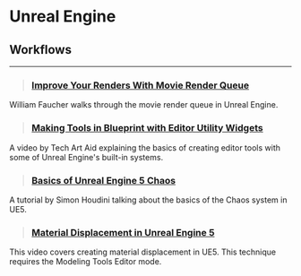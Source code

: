 # Unreal Engine

## Workflows
___

> ### [Improve Your Renders With Movie Render Queue](https://www.youtube.com/watch?v=FxvF3zncClA)
William Faucher walks through the movie render queue in Unreal Engine.
<!-- -->


> ### [Making Tools in Blueprint with Editor Utility Widgets](https://www.youtube.com/watch?v=OY4y2VRpPU8)
A video by Tech Art Aid explaining the basics of creating editor tools with some of Unreal Engine's built-in systems.
<!-- -->


> ### [Basics of Unreal Engine 5 Chaos](https://www.youtube.com/watch?v=GJ1wdKwoSmQ)
A tutorial by Simon Houdini talking about the basics of the Chaos system in UE5.
<!-- -->


> ### [Material Displacement in Unreal Engine 5](https://www.youtube.com/watch?v=4YcWDpXCNi4)
This video covers creating material displacement in UE5. This technique requires the Modeling Tools Editor mode.
<!-- -->

